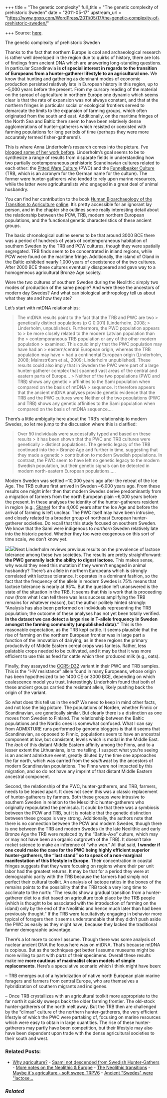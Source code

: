 +++
title = "The genetic complexity"
full_title = "The genetic complexity of prehistoric Sweden"
date = "2011-05-17"
upstream_url = "https://www.gnxp.com/WordPress/2011/05/17/the-genetic-complexity-of-prehistoric-sweden/"

+++
Source: [here](https://www.gnxp.com/WordPress/2011/05/17/the-genetic-complexity-of-prehistoric-sweden/).

The genetic complexity of prehistoric Sweden

Thanks to the fact that northern Europe is cool and archaeological research is rather well developed in the region due to quirks of history, there are lots of findings from ancient DNA which are answering long-standing questions. In particular Scandinavia **is of special interest in regards to the transition of Europeans from a hunter-gatherer lifestyle to an agricultural one.** We know that hunting and gathering as dominant modes of economic production persisted relatively late in European history in this region, up to \~5,000 years before the present. From my cursory reading of the material on the spread of agriculture in northern Europe one dynamic which seems clear is that the rate of expansion was not always constant, and that at the northern fringes in particular social or ecological frontiers served to demarcate the limits to the expansion of farming groups, which often originated from the south and east. Additionally, on the maritime fringes of the North Sea and Baltic there seem to have been relatively dense agglomerations of hunter-gatherers which resisted or coexisted with farming populations for long periods of time (perhaps they were more accurately termed fisher-gatherers!).

This is where Anna Linderholm’s research comes into the picture. I’ve [blogged some of her work before](http://blogs.discovermagazine.com/gnxp/2010/04/ancient-swedes-were-lactose-intolerant/). Linderholm’s goal seems to be to synthesize a range of results from disparate fields in understanding how two partially contemporaneous prehistoric Scandinavian cultures related to each other: the [Pitted Ware Culture](https://en.wikipedia.org/wiki/Pitted_Ware_culture) (PWC) and the [Funnelbeaker Culture](https://en.wikipedia.org/wiki/Funnelbeaker_culture) (TRB, which is an acronym for the German name for the culture). The former were hunter-gatherers who tended to rely upon marine resources, while the latter were agriculturalists who engaged in a great deal of animal husbandry.

You can find her contribution to the book [Human Bioarchaeology of the Transition to Agriculture](https://www.amazon.com/exec/obidos/ASIN/0470747307/geneexpressio-20) [online](http://onlinelibrary.wiley.com/doi/10.1002/9780470670170.ch16/summary). It’s pretty accessible for an ignorant lay person, and in the chapter she outlines some really interesting detail about the relationship between the PCW, TRB, modern northern European populations, and the functional genetic characteristics of these ancient groups.

  
The basic chronological outline seems to be that around 3000 BCE there was a period of hundreds of years of contemporaneous habitation of southern Sweden by the TRB and PCW cultures, though they were spatially segregated. TRB finds seem to be concentrated in inland regions, while PCW were found on the maritime fringe. Additionally, the island of Oland in the Baltic exhibited nearly 1,000 years of coexistence of the two cultures. After 2000 BCE these cultures eventually disappeared and gave way to a homogeneous agricultural Bronze Age society.

Were the two cultures of southern Sweden during the Neolithic simply two modes of production of the same people? And were these the ancestors of modern day Swedes? And what can biological anthropology tell us about what they ate and how they ate?

Let’s start with mtDNA relationships:

> The mtDNA results point to the fact that the TRB and PWC are two > genetically distinct populations (p G 0.001) (Linderholm, 2008; > Linderholm, unpublished). Furthermore, the PWC population appears to > be more closely related to the modern Latvian population than the > contemporaneous TRB population or any of the other modern population > examined. This could imply that the PWC population may have had an > eastern/central European origin, whereas the TRB population may have > had a continental European origin (Linderholm, 2008; Malmstr€om et al., 2009; Linderholm unpublished). These results could also imply that in Sweden the PWC were part of a large hunter-gatherer complex that spanned vast areas of the central and eastern parts of Europe… >
> Neither of the two populations (PWC and TRB) shows any genetic > afﬁnities to the Sami population when compared on the basis of mtDNA > sequence. It therefore appears that the ancient mtDNA analyses provide genetic evidence that the TRB and the PWC cultures were Neither of the two populations (PWC and TRB) shows any genetic afﬁnities to the Sami population when compared on the basis of mtDNA sequence….

There’s a little ambiguity here about the TRB’s relationship to modern Swedes, so let me jump to the discussion where this is clarified:

> Over 50 individuals were successfully typed and based on these results > it has been shown that the PWC and TRB cultures were genetically > distinct populations. The genetic legacy of the TRB continued into the > Bronze Age and further in time, suggesting that they made a genetic > contribution to modern Swedish populations. In contrast, the PWC seem to have left no genetic legacy to the modern Swedish population, but their genetic signals can be detected in modern north-eastern European populations…..

Modern Sweden was settled \~10,000 years ago after the retreat of the Ice Age. The TRB culture first arrived in Sweden \~6,000 years ago. From these results one might infer then that modern Swedes derive predominantly from a migration of farmers from the north European plain \~6,000 years before the present. In these analyses the identity of the hunter-gatherers resident in region (e.g., [Skane](https://en.wikipedia.org/wiki/Scania)) for the 4,000 years after the Ice Age and before the arrival of farming is left unclear. The PWC itself may have been intrusive, and closely related to a broader group of northeast European hunter-gatherer societies. Do recall that this study focused on southern Sweden. We know that the Sami were indigenous to *northern* Sweden relatively late into the historic period. Whether they too were exogenous on this sort of time scale, we don’t know yet.

[![](https://i0.wp.com/blogs.discovermagazine.com/gnxp/files/2011/05/tall.png?resize=300%2C212)![](https://i0.wp.com/blogs.discovermagazine.com/gnxp/files/2011/05/tall.png?resize=300%2C212)](https://i0.wp.com/blogs.discovermagazine.com/gnxp/files/2011/05/tall.png)Next Linderholm reviews previous results on the prevalence of lactose tolerance among these two societies. The results are pretty straightforward: **the PWC generally lack the ability to digest lactose.** This makes sense, why would they need this mutation if they weren’t engaged in animal husbandry? There’s an allele in northern Europeans which is strongly correlated with lactose tolerance. It operates in a dominant fashion, so the fact that the frequency of the allele in modern Swedes is 75% means that lactose tolerance is nearly at 95%. But the question left unanswered is the state of the situation in the TRB. It seems that this is work that is proceeding now (from what I can tell there was less success amplifying the TRB remains for whatever reason), but the author politely hinted strongly: “Analysis has also been performed on individuals representing the TRB population; the outcome of these analyses has not yet been totally veriﬁed. **In the dataset we can detect a large rise in T-allele frequency in Sweden amongst the farming community (unpublished data).”** This is the reasonable expectation, as the TRB kept cattle. It seems plausible that the rise of farming on the northern European frontier was in large part a function of the innovation of dairying, as in these regions the primary productivity of Middle Eastern cereal crops was far less. Rather, less palatable crops needed to be cultivated, and it may be that it was more efficient to use this as feed for cattle which then produced milk (e.g., oats).

Finally, they assayed the [CCR5-D32](https://en.wikipedia.org/wiki/CCR5) variant in their PWC and TRB samples. This is the “HIV resistance” allele found in many Europeans, whose origin has been hypothesized to be 1400 CE or 3000 BCE, depending on which coalescence model you trust. Interestingly Linderholm found that both of these ancient groups carried the resistant allele, likely pushing back the origin of the variant.

So what does this tell us in the end? We need to keep in mind other facts, and not lose the big picture. The populations of Norden, whether Finnic or Scandinavian, are genetically similar. But clearly there is a distinction as one moves from Sweden to Finland. The relationship between the Baltic populations and the Nordic ones is somewhat confused. What I can say from ADMIXTURE runs performed by genome bloggers is that it seems that Scandinavian, as opposed to Finnic, populations seem to have an ancestral component at low, but consistent, levels which is modal in the Middle East. The *lack* of this distant Middle Eastern affinity among the Finns, and to a lesser extent the Lithuanians, is to me telling. I suspect what you’re seeing is an ancient admixture event, greatly diluted by the time one approaches the far north, which was carried from the *southwest* by the ancestors of modern Scandinavian populations. The Finns were not impacted by this migration, and so do not have any imprint of that distant Middle Eastern ancestral component.

Second, the relationship of the PWC, hunter-gatherers, and TRB, farmers, needs to be teased apart. It does not seem this was a classic replacement of hunter-gatherers by farmers. Both these groups were intrusive to southern Sweden in relation to the Mesolithic hunter-gatherers who originally repopulated the peninsula. It could be that there was a symbiosis between the PCW and TRB, but it is notable that the genetic distinction between these groups is very strong. Additionally, the authors note that there is no connection between the PCW and modern Swedes, though there is one between the TRB and modern Swedes (in the late Neolithic and early Bronze Age the TRB were replaced by the “Battle-Axe” culture, which may or may not have been an organic outgrowth of the TRB). It doesn’t take rocket science to make an inference of “who won.” All that said, **I wonder if one could make the case for the PWC being highly efficient superior hunter-gatherers, the “last stand” so to speak of a non-marginal manifestation of this lifestyle in Europe.** Their concentration in coastal fringes suggests that they were focusing on regions where their per unit labor had the greatest returns. It may be that for a period they were at demographic parity with the TRB because the farmers had simply not perfect their cultural toolkit. An analysis of isotope ratios in the bones of the remains points to the possibility that the TRB took a very long time to acclimate to the north: “The results show a gradual transition from a hunter-gatherer diet to a diet based on agriculture took place by the TRB people (which is thought to be associated with the introduction of farming on the island) only by the end of the Neolithic and hence much later than had been previously thought.” If the TRB were facultatively engaging in behavior more typical of foragers then it seems understandable that they didn’t push aside the PWC as easily as they might have, because they lacked the traditional farmer demographic advantage.

There’s a lot more to come I assume. Though there was some analysis of nuclear ancient DNA the focus here was on mtDNA. That’s because mtDNA is copious. But as the techniques get better I assume museums might be more willing to part with *parts* of their specimens. Overall these results make me **more cautious of maximalist clean models of simple replacements.** Here’s a speculative scenario which I think might have been:

– TRB emerges out of a hybridization of native north European plain marine foragers and farmers from central Europe, who are themselves a hybridization of southern migrants and indigenes.

– Once TRB crystallizes with an agricultural toolkit more appropriate to the far north it quickly sweeps back the older farming frontier. The old-stock hunter-gatherers of the north melt away. But the TRB then are challenged by the “climax” culture of the northern hunter-gatherers, the very efficient lifestyle of which the PWC were partaking of, focusing on marine resources which were easy to obtain in large quantities. The rise of these hunter-gatherers may partly have been competition, but their lifestyle may also have been dependent upon trade with the dense agricultural societies to their south and west.

### Related Posts:

- [Why
  agriculture?](https://www.gnxp.com/WordPress/2007/02/02/why-agriculture/) - [Saami not descended from Swedish
  Hunter-Gathers](https://www.gnxp.com/WordPress/2009/09/24/saami-not-descended-from-swedish-hunter-gathers/) - [More notes on the Neolithic &
  Europe](https://www.gnxp.com/WordPress/2008/01/22/more-notes-on-the-neolithic-europe/) - [The Neolithic
  transitions](https://www.gnxp.com/WordPress/2008/01/24/the-neolithic-transitions/) - [Maybe it's agriculture - soft sweep
  TRPV6](https://www.gnxp.com/WordPress/2008/02/27/maybe-its-agriculture-soft-sweep-trpv6/) - [Ancient "Swedes" were
  "lactose…](https://www.gnxp.com/WordPress/2010/04/01/ancient-swedes-were-lactose-intolerant/)

### *Related*

[](https://www.addtoany.com/add_to/facebook?linkurl=https%3A%2F%2Fwww.gnxp.com%2FWordPress%2F2011%2F05%2F17%2Fthe-genetic-complexity-of-prehistoric-sweden%2F&linkname=The%20genetic%20complexity%20of%20prehistoric%20Sweden "Facebook")[](https://www.addtoany.com/add_to/twitter?linkurl=https%3A%2F%2Fwww.gnxp.com%2FWordPress%2F2011%2F05%2F17%2Fthe-genetic-complexity-of-prehistoric-sweden%2F&linkname=The%20genetic%20complexity%20of%20prehistoric%20Sweden "Twitter")[](https://www.addtoany.com/add_to/email?linkurl=https%3A%2F%2Fwww.gnxp.com%2FWordPress%2F2011%2F05%2F17%2Fthe-genetic-complexity-of-prehistoric-sweden%2F&linkname=The%20genetic%20complexity%20of%20prehistoric%20Sweden "Email")[](https://www.addtoany.com/share)
